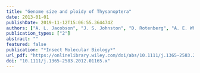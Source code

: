 ```yaml
---
title: "Genome size and ploidy of Thysanoptera"
date: 2013-01-01
publishDate: 2019-11-12T15:06:55.364474Z
authors: ["A. L. Jacobson", "J. S. Johnston", "D. Rotenberg", "A. E. Whitfield", "W. Booth", "E. L. Vargo", "G. G. Kennedy"]
publication_types: ["2"]
abstract: ""
featured: false
publication: "*Insect Molecular Biology*"
url_pdf: "https://onlinelibrary.wiley.com/doi/abs/10.1111/j.1365-2583.2012.01165.x https://onlinelibrary.wiley.com/doi/full/10.1111/j.1365-2583.2012.01165.x"
doi: "10.1111/j.1365-2583.2012.01165.x"
---
```


